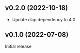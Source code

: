 v0.2.0 (2022-10-18)
-------------------
- Update clap dependency to 4.0

v0.1.0 (2022-07-08)
-------------------
Initial release
